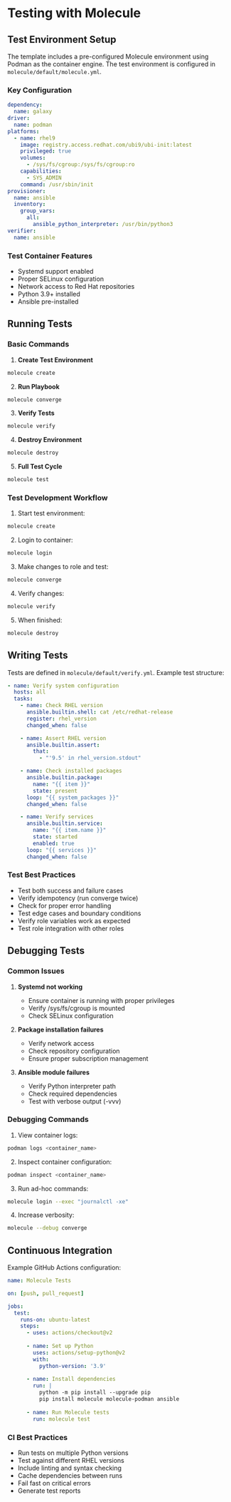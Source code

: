 # Testing with Molecule

## Test Environment Setup

The template includes a pre-configured Molecule environment using Podman as the container engine. The test environment is configured in `molecule/default/molecule.yml`.

### Key Configuration

```yaml
dependency:
  name: galaxy
driver:
  name: podman
platforms:
  - name: rhel9
    image: registry.access.redhat.com/ubi9/ubi-init:latest
    privileged: true
    volumes:
      - /sys/fs/cgroup:/sys/fs/cgroup:ro
    capabilities:
      - SYS_ADMIN
    command: /usr/sbin/init
provisioner:
  name: ansible
  inventory:
    group_vars:
      all:
        ansible_python_interpreter: /usr/bin/python3
verifier:
  name: ansible
```

### Test Container Features

- Systemd support enabled
- Proper SELinux configuration
- Network access to Red Hat repositories
- Python 3.9+ installed
- Ansible pre-installed

## Running Tests

### Basic Commands

1. **Create Test Environment**
```bash
molecule create
```

2. **Run Playbook**
```bash
molecule converge
```

3. **Verify Tests**
```bash
molecule verify
```

4. **Destroy Environment**
```bash
molecule destroy
```

5. **Full Test Cycle**
```bash
molecule test
```

### Test Development Workflow

1. Start test environment:
```bash
molecule create
```

2. Login to container:
```bash
molecule login
```

3. Make changes to role and test:
```bash
molecule converge
```

4. Verify changes:
```bash
molecule verify
```

5. When finished:
```bash
molecule destroy
```

## Writing Tests

Tests are defined in `molecule/default/verify.yml`. Example test structure:

```yaml
- name: Verify system configuration
  hosts: all
  tasks:
    - name: Check RHEL version
      ansible.builtin.shell: cat /etc/redhat-release
      register: rhel_version
      changed_when: false

    - name: Assert RHEL version
      ansible.builtin.assert:
        that:
          - "'9.5' in rhel_version.stdout"

    - name: Check installed packages
      ansible.builtin.package:
        name: "{{ item }}"
        state: present
      loop: "{{ system_packages }}"
      changed_when: false

    - name: Verify services
      ansible.builtin.service:
        name: "{{ item.name }}"
        state: started
        enabled: true
      loop: "{{ services }}"
      changed_when: false
```

### Test Best Practices

- Test both success and failure cases
- Verify idempotency (run converge twice)
- Check for proper error handling
- Test edge cases and boundary conditions
- Verify role variables work as expected
- Test role integration with other roles

## Debugging Tests

### Common Issues

1. **Systemd not working**
   - Ensure container is running with proper privileges
   - Verify /sys/fs/cgroup is mounted
   - Check SELinux configuration

2. **Package installation failures**
   - Verify network access
   - Check repository configuration
   - Ensure proper subscription management

3. **Ansible module failures**
   - Verify Python interpreter path
   - Check required dependencies
   - Test with verbose output (-vvv)

### Debugging Commands

1. View container logs:
```bash
podman logs <container_name>
```

2. Inspect container configuration:
```bash
podman inspect <container_name>
```

3. Run ad-hoc commands:
```bash
molecule login --exec "journalctl -xe"
```

4. Increase verbosity:
```bash
molecule --debug converge
```

## Continuous Integration

Example GitHub Actions configuration:

```yaml
name: Molecule Tests

on: [push, pull_request]

jobs:
  test:
    runs-on: ubuntu-latest
    steps:
      - uses: actions/checkout@v2
      
      - name: Set up Python
        uses: actions/setup-python@v2
        with:
          python-version: '3.9'
          
      - name: Install dependencies
        run: |
          python -m pip install --upgrade pip
          pip install molecule molecule-podman ansible
          
      - name: Run Molecule tests
        run: molecule test
```

### CI Best Practices

- Run tests on multiple Python versions
- Test against different RHEL versions
- Include linting and syntax checking
- Cache dependencies between runs
- Fail fast on critical errors
- Generate test reports

